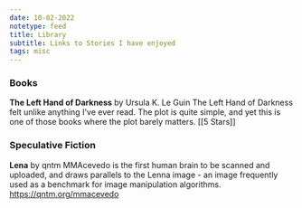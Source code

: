 ```yaml
---
date: 10-02-2022
notetype: feed
title: Library
subtitle: Links to Stories I have enjoyed
tags: misc
---
```


### Books

**The Left Hand of Darkness** by Ursula K. Le Guin
The Left Hand of Darkness felt unlike anything I've ever read. The plot is quite simple, and yet this is one of those books where the plot barely matters.
[[5 Stars]]

### Speculative Fiction

**Lena** by qntm
MMAcevedo is the first human brain to be scanned and uploaded, and draws parallels to the Lenna image - an image frequently used as a benchmark for image manipulation algorithms.
<https://qntm.org/mmacevedo>

